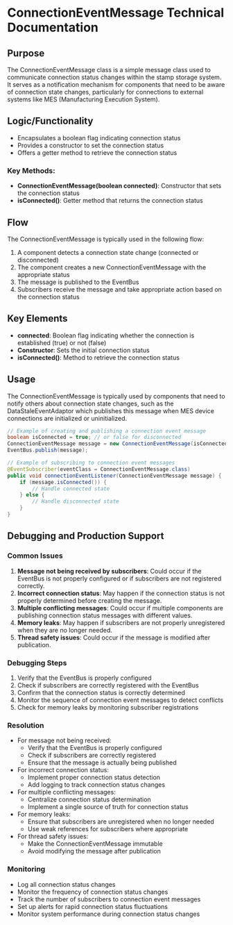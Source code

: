 # ConnectionEventMessage Technical Documentation

## Purpose
The ConnectionEventMessage class is a simple message class used to communicate connection status changes within the stamp storage system. It serves as a notification mechanism for components that need to be aware of connection state changes, particularly for connections to external systems like MES (Manufacturing Execution System).

## Logic/Functionality
- Encapsulates a boolean flag indicating connection status
- Provides a constructor to set the connection status
- Offers a getter method to retrieve the connection status

### Key Methods:
- **ConnectionEventMessage(boolean connected)**: Constructor that sets the connection status
- **isConnected()**: Getter method that returns the connection status

## Flow
The ConnectionEventMessage is typically used in the following flow:
1. A component detects a connection state change (connected or disconnected)
2. The component creates a new ConnectionEventMessage with the appropriate status
3. The message is published to the EventBus
4. Subscribers receive the message and take appropriate action based on the connection status

## Key Elements
- **connected**: Boolean flag indicating whether the connection is established (true) or not (false)
- **Constructor**: Sets the initial connection status
- **isConnected()**: Method to retrieve the connection status

## Usage
The ConnectionEventMessage is typically used by components that need to notify others about connection state changes, such as the DataStaleEventAdaptor which publishes this message when MES device connections are initialized or uninitialized.

```java
// Example of creating and publishing a connection event message
boolean isConnected = true; // or false for disconnected
ConnectionEventMessage message = new ConnectionEventMessage(isConnected);
EventBus.publish(message);

// Example of subscribing to connection event messages
@EventSubscriber(eventClass = ConnectionEventMessage.class)
public void connectionEventListener(ConnectionEventMessage message) {
    if (message.isConnected()) {
        // Handle connected state
    } else {
        // Handle disconnected state
    }
}
```

## Debugging and Production Support

### Common Issues
1. **Message not being received by subscribers**: Could occur if the EventBus is not properly configured or if subscribers are not registered correctly.
2. **Incorrect connection status**: May happen if the connection status is not properly determined before creating the message.
3. **Multiple conflicting messages**: Could occur if multiple components are publishing connection status messages with different values.
4. **Memory leaks**: May happen if subscribers are not properly unregistered when they are no longer needed.
5. **Thread safety issues**: Could occur if the message is modified after publication.

### Debugging Steps
1. Verify that the EventBus is properly configured
2. Check if subscribers are correctly registered with the EventBus
3. Confirm that the connection status is correctly determined
4. Monitor the sequence of connection event messages to detect conflicts
5. Check for memory leaks by monitoring subscriber registrations

### Resolution
- For message not being received:
  - Verify that the EventBus is properly configured
  - Check if subscribers are correctly registered
  - Ensure that the message is actually being published
- For incorrect connection status:
  - Implement proper connection status detection
  - Add logging to track connection status changes
- For multiple conflicting messages:
  - Centralize connection status determination
  - Implement a single source of truth for connection status
- For memory leaks:
  - Ensure that subscribers are unregistered when no longer needed
  - Use weak references for subscribers where appropriate
- For thread safety issues:
  - Make the ConnectionEventMessage immutable
  - Avoid modifying the message after publication

### Monitoring
- Log all connection status changes
- Monitor the frequency of connection status changes
- Track the number of subscribers to connection event messages
- Set up alerts for rapid connection status fluctuations
- Monitor system performance during connection status changes
